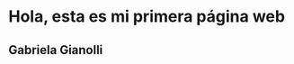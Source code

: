 <html>
  <head>
    <title>Mi primera web</title>
  </head>
  <body>
    <h1>Hola, esta es mi primera página web</h1>
    <h2>Gabriela Gianolli</h2>
  </body>
  </html>
